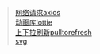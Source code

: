
> [ 网络请求axios ]( https://ohpm.openharmony.cn/#/cn/detail/@ohos%2Faxios )   <br/>
> [ 动画库lottie ]( https://ohpm.openharmony.cn/#/cn/detail/@ohos%2Flottie )   <br/>
> [ 上下拉刷新pulltorefresh ]( https://ohpm.openharmony.cn/#/cn/detail/@ohos%2Fpulltorefresh )   <br/>
> [ svg ]( https://ohpm.openharmony.cn/#/cn/detail/@ohos%2Fsvg )   <br/>
